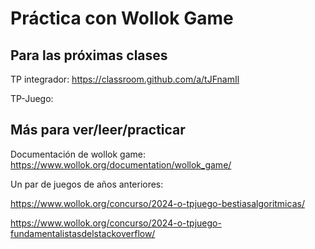 # Práctica con Wollok Game

## Para las próximas clases

TP integrador: https://classroom.github.com/a/tJFnamIl

TP-Juego: 

## Más para ver/leer/practicar

Documentación de wollok game: https://www.wollok.org/documentation/wollok_game/

Un par de juegos de años anteriores:

https://www.wollok.org/concurso/2024-o-tpjuego-bestiasalgoritmicas/

https://www.wollok.org/concurso/2024-o-tpjuego-fundamentalistasdelstackoverflow/